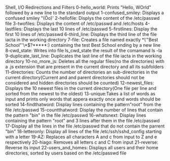 Shell, I/O Redirections and Filters
0-hello_world: Prints "Hello, WOrld" followed by a new line to the standard output
1-confused_smiley: Displays a confused smiley "(Ôo)'
2-hellofile: Displys the content of the /etc/passwd file
3-twofiles: Displays the content of /etc/passwd and /etc/hosts
4-lastfiles: Displays the last 10 lines of /etc/passwd
5-firstlines: Display the first 10 lines of /etc/passwd
6-third_line: Displays the third line of the file iacta in the working directory
7-file: Creates a file named exactly \*\\'"Best School"\'\\*$\?\*\*\*\*\*:) containing the test Best School ending by a new line
8-cwd_state: Writes into file ls_cwd_state the result of the comamand ls -la
9-duplicate_last_line: Duplicates the last line of the file iacta in the working directory
10-no_more_js: Deletes all the regular files(no the directories) with a .js extension that are present in the current directory and all its subfolders
11-directories: Counts the number of directories an sub-directories in the current directory(Current and and parent directories should not be considered and hidden directories should be counted)
12-newest_files: Displays the 10 newest files in the current directory(One file per line and sorted from the newest to the oldest)
13-unique:Takes a list of words as input and prints only words that appera exactly once and words should be sorted
14-findthatword: Display lines containing the pattern"root" from the file /etc/passwd
15-countthatword: Display the number of lines that contain the pattern "bin" in the file /etc/passwd
16-whatsnext: Display lines containing the pattern "root" and 3 lines after them in the file /etc/passwd
17-Display all the lines in the file /etc/passwd that do not contain the parrent "bin"
18-letteronly: Display all lines of the file /etc/ssh/sshd_config starting with a letter
19-AZ: Replaces all characters A and c from input to Z and e respectively
20-hiago: Removes all letters c and C from input
21-reverse: Reverse its input
22-users_and_homes: Displays all users and their home directories, sorted by users based on the /etc/passwd file
